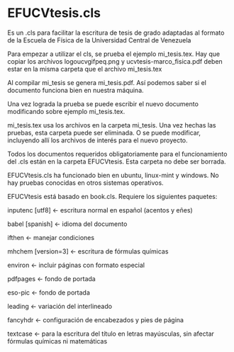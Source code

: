 # EFUCVtesis.cls
Es un .cls para facilitar la escritura de tesis de grado adaptadas al formato de la Escuela de Física de la Universidad Central de Venezuela

Para empezar a utilizar el cls, se prueba el ejemplo mi_tesis.tex. Hay que copiar los archivos logoucvgifpeq.png y ucvtesis-marco_fisica.pdf deben estar en la misma carpeta que el archivo mi_tesis.tex

Al compilar mi_tesis se genera mi_tesis.pdf. Así podemos saber si el documento funciona bien en nuestra máquina.

Una vez lograda la prueba se puede escribir el nuevo documento modificando sobre ejemplo mi_tesis.tex.

mi_tesis.tex usa los archivos en la carpeta mi_tesis. Una vez hechas las pruebas, esta carpeta puede ser eliminada. O se puede modificar, incluyendo allí los archivos de interés para el nuevo proyecto.

Todos los documentos requeridos obligatoriamente para el funcionamiento del .cls están en la carpeta EFUCVtesis. Esta carpeta no debe ser borrada.

EFUCVtesis.cls ha funcionado bien en ubuntu, linux-mint y windows. No hay pruebas conocidas en otros sistemas operativos.

EFUCVtesis está basado en book.cls. Requiere los siguientes paquetes:

inputenc [utf8] <- escritura normal en español (acentos y eñes)

babel [spanish] <- idioma del documento

ifthen <- manejar condiciones

mhchem [version=3] <- escritura de fórmulas químicas

environ <- incluir páginas con formato especial

pdfpages <- fondo de portada

eso-pic <- fondo de portada

leading <- variación del interlineado

fancyhdr <- configuración de encabezados y pies de página

textcase <- para la escritura del título en letras mayúsculas, sin afectar fórmulas químicas ni matemáticas

